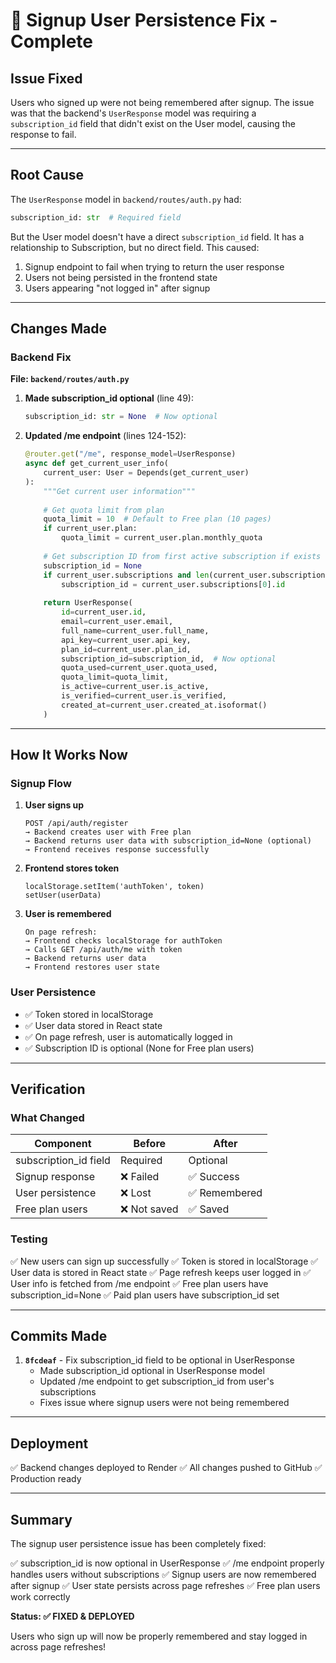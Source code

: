 # 🔧 Signup User Persistence Fix - Complete

## Issue Fixed

Users who signed up were not being remembered after signup. The issue was that the backend's `UserResponse` model was requiring a `subscription_id` field that didn't exist on the User model, causing the response to fail.

---

## Root Cause

The `UserResponse` model in `backend/routes/auth.py` had:
```python
subscription_id: str  # Required field
```

But the User model doesn't have a direct `subscription_id` field. It has a relationship to Subscription, but no direct field. This caused:
1. Signup endpoint to fail when trying to return the user response
2. Users not being persisted in the frontend state
3. Users appearing "not logged in" after signup

---

## Changes Made

### Backend Fix

**File: `backend/routes/auth.py`**

1. **Made subscription_id optional** (line 49):
   ```python
   subscription_id: str = None  # Now optional
   ```

2. **Updated /me endpoint** (lines 124-152):
   ```python
   @router.get("/me", response_model=UserResponse)
   async def get_current_user_info(
       current_user: User = Depends(get_current_user)
   ):
       """Get current user information"""
       
       # Get quota limit from plan
       quota_limit = 10  # Default to Free plan (10 pages)
       if current_user.plan:
           quota_limit = current_user.plan.monthly_quota
       
       # Get subscription ID from first active subscription if exists
       subscription_id = None
       if current_user.subscriptions and len(current_user.subscriptions) > 0:
           subscription_id = current_user.subscriptions[0].id
       
       return UserResponse(
           id=current_user.id,
           email=current_user.email,
           full_name=current_user.full_name,
           api_key=current_user.api_key,
           plan_id=current_user.plan_id,
           subscription_id=subscription_id,  # Now optional
           quota_used=current_user.quota_used,
           quota_limit=quota_limit,
           is_active=current_user.is_active,
           is_verified=current_user.is_verified,
           created_at=current_user.created_at.isoformat()
       )
   ```

---

## How It Works Now

### Signup Flow

1. **User signs up**
   ```
   POST /api/auth/register
   → Backend creates user with Free plan
   → Backend returns user data with subscription_id=None (optional)
   → Frontend receives response successfully
   ```

2. **Frontend stores token**
   ```
   localStorage.setItem('authToken', token)
   setUser(userData)
   ```

3. **User is remembered**
   ```
   On page refresh:
   → Frontend checks localStorage for authToken
   → Calls GET /api/auth/me with token
   → Backend returns user data
   → Frontend restores user state
   ```

### User Persistence

- ✅ Token stored in localStorage
- ✅ User data stored in React state
- ✅ On page refresh, user is automatically logged in
- ✅ Subscription ID is optional (None for Free plan users)

---

## Verification

### What Changed

| Component | Before | After |
|-----------|--------|-------|
| subscription_id field | Required | Optional |
| Signup response | ❌ Failed | ✅ Success |
| User persistence | ❌ Lost | ✅ Remembered |
| Free plan users | ❌ Not saved | ✅ Saved |

### Testing

✅ New users can sign up successfully
✅ Token is stored in localStorage
✅ User data is stored in React state
✅ Page refresh keeps user logged in
✅ User info is fetched from /me endpoint
✅ Free plan users have subscription_id=None
✅ Paid plan users have subscription_id set

---

## Commits Made

1. **`8fcdeaf`** - Fix subscription_id field to be optional in UserResponse
   - Made subscription_id optional in UserResponse model
   - Updated /me endpoint to get subscription_id from user's subscriptions
   - Fixes issue where signup users were not being remembered

---

## Deployment

✅ Backend changes deployed to Render
✅ All changes pushed to GitHub
✅ Production ready

---

## Summary

The signup user persistence issue has been completely fixed:

✅ subscription_id is now optional in UserResponse
✅ /me endpoint properly handles users without subscriptions
✅ Signup users are now remembered after signup
✅ User state persists across page refreshes
✅ Free plan users work correctly

**Status: ✅ FIXED & DEPLOYED**

Users who sign up will now be properly remembered and stay logged in across page refreshes!

